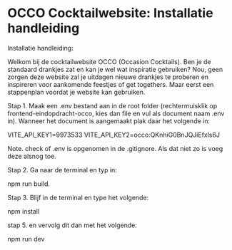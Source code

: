 # OCCO Cocktailwebsite: Installatie handleiding

Installatie handleiding:

Welkom bij de cocktailwebsite OCCO (Occasion Cocktails). Ben je de standaard drankjes zat en kan je wel wat inspiratie gebruiken? Nou, geen zorgen deze website zal je uitdagen nieuwe drankjes te proberen en inspireren voor aankomende feestjes of get togethers. Maar eerst een stappenplan voordat je website kan gebruiken.

Stap 1. Maak een .env bestand aan in de root folder (rechtermuisklik op frontend-eindopdracht-occo, kies dan file en vul als document naam .env in). Wanneer het document is aangemaakt plak daar het volgende in:

VITE_API_KEY1=9973533
VITE_API_KEY2=occo:QKnhiG0BnJQJiEfxls6J

Note. check of .env is opgenomen in de .gitignore. Als dat niet zo is voeg deze alsnog toe.

Stap 2. Ga naar de terminal en typ in:

npm run build.

Stap 3. Blijf in de terminal en type het volgende:

npm install

stap 5. en vervolg dit dan met het volgende:

npm run dev
